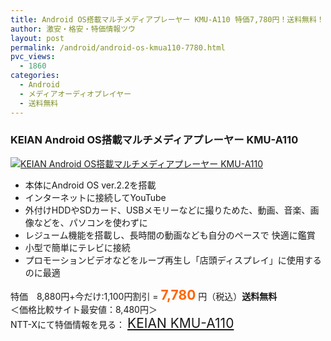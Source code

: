 ```yaml
---
title: Android OS搭載マルチメディアプレーヤー KMU-A110 特価7,780円！送料無料！
author: 激安・格安・特価情報ツウ
layout: post
permalink: /android/android-os-kmua110-7780.html
pvc_views:
  - 1860
categories:
  - Android
  - メディアオーディオプレイヤー
  - 送料無料
---
```

### KEIAN Android OS搭載マルチメディアプレーヤー KMU-A110

<div class="img-bg2 img_L">
  <a href="http://px.a8.net/svt/ejp?a8mat=ZYP6S+8IMA3E+S1Q+BWGDT&a8ejpredirect=http://nttxstore.jp/_II_KV14015976" target="_blank" title="KEIAN Android OS搭載マルチメディアプレーヤー KMU-A110"><img src="http://i2.wp.com/image.nttxstore.jp/l2_images/K/KV/KV14015976.jpg?resize=120%2C120" border="0" alt="KEIAN Android OS搭載マルチメディアプレーヤー KMU-A110" style="border: 0pt none;" data-recalc-dims="1" /></a>
</div>

<!--more-->

  * 本体にAndroid OS ver.2.2を搭載
  * インターネットに接続してYouTube
  * 外付けHDDやSDカード、USBメモリーなどに撮りためた、動画、音楽、画像などを、パソコンを使わずに
  * レジューム機能を搭載し、長時間の動画なども自分のペースで 快適に鑑賞
  * 小型で簡単にテレビに接続
  * プロモーションビデオなどをループ再生し「店頭ディスプレイ」に使用するのに最適

特価　8,880円+今だけ:1,100円割引 = <span style="color: #ff6600; font-size: 150%;"><strong>7,780</strong></span> 円（税込）**送料無料**  
＜価格比較サイト最安値：8,480円＞  
NTT-Xにて特価情報を見る： <span style="font-size: 150%;"><a href="http://px.a8.net/svt/ejp?a8mat=ZYP6S+8IMA3E+S1Q+BWGDT&a8ejpredirect=http://nttxstore.jp/_II_KV14015976" target="_blank">KEIAN KMU-A110</a></span>